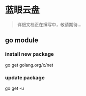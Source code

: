 # 蓝眼云盘

> 详细文档正在撰写中，敬请期待...


## go module 

### install new package
go get golang.org/x/net

### update package
go get -u